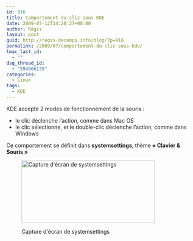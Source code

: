 ```yaml
---
id: 916
title: Comportement du clic sous KDE
date: 2009-07-12T14:20:27+00:00
author: Régis
layout: post
guid: http://regis.decamps.info/blog/?p=916
permalink: /2009/07/comportement-du-clic-sous-kde/
tmac_last_id:
  - ""
dsq_thread_id:
  - "594966135"
categories:
  - Linux
tags:
  - KDE
---
```

KDE accepte 2 modes de fonctionnement de la souris :

  * le clic déclenche l’action, comme dans Mac OS
  * le clic sélectionne, et le double-clic déclenche l’action, comme dans Windows

Ce comportement se définit dans **systemsettings**, thème **« Clavier & Souris »**<figure id="attachment_917" style="width: 350px" class="wp-caption alignnone">

[<img src="http://regis.decamps.info/blog/wp-content/uploads/2009/07/systemsettings-350x164.png" alt="Capture d&#039;écran de systemsettings" title="systemsettings" width="350" height="164" class="size-medium wp-image-917" srcset="http://regis.decamps.info/blog/wp-content/uploads/2009/07/systemsettings-350x164.png 350w, http://regis.decamps.info/blog/wp-content/uploads/2009/07/systemsettings-1024x480.png 1024w, http://regis.decamps.info/blog/wp-content/uploads/2009/07/systemsettings.png 1280w" sizes="(max-width: 350px) 100vw, 350px" />](http://regis.decamps.info/blog/wp-content/uploads/2009/07/systemsettings.png)<figcaption class="wp-caption-text">Capture d'écran de systemsettings</figcaption></figure>
